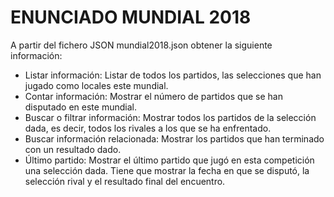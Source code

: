 # ENUNCIADO MUNDIAL 2018

A partir del fichero JSON mundial2018.json obtener la siguiente información:

* Listar información: Listar de todos los partidos, las selecciones que han jugado como locales este mundial.
* Contar información: Mostrar el número de partidos que se han disputado en este mundial.
* Buscar o filtrar información: Mostrar todos los partidos de la selección dada, es decir, todos los rivales a los que se ha enfrentado.
* Buscar información relacionada: Mostrar los partidos que han terminado con un resultado dado.
* Último partido: Mostrar el último partido que jugó en esta competición una selección dada. Tiene que mostrar la fecha en que se disputó, la selección rival y el resultado final del encuentro.
